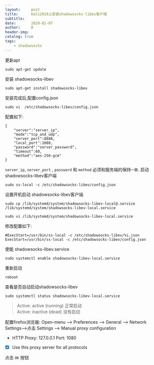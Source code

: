 ```yaml
---
layout:     post
title:      Kali2019上安装shadowsocks-libev客户端
subtitle:   
date:       2020-01-07
author:     D
header-img: 
catalog: true
tags:
    - shadowsocks
---
```


更新apt
```
sudo apt-get update
```
安装 shadowsocks-libev
```
sudo apt-get install shadowsocks-libev
``` 
安装完成后,配置config.json
```
sudo vi  /etc/shadowsocks-libev/config.json
```
配置如下:
```
{
    "server":"server_ip",
    "mode":"tcp_and_udp",
    "server_port":8888,
    "local_port":1080,
    "password":"server_password",
    "timeout":60,
    "method":"aes-256-gcm"
}
```
`server_ip`, `server_port` , `password` 和 `method` 必须和服务端的保持`一致`.
启动shadowsocks-libev客户端
```
sudo ss-local -c /etc/shadowsocks-libev/config.json 
```
设置开机启动 shadowsocks-libev客户端
```
sudo cp /lib/systemd/system/shadowsocks-libev-local@.service  /lib/systemd/system/shadowsocks-libev-local.service
```
```
sudo vi /lib/systemd/system/shadowsocks-libev-local.service
```
修改配置如下:
```
#ExecStart=/usr/bin/ss-local -c /etc/shadowsocks-libev/%i.json
ExecStart=/usr/bin/ss-local -c /etc/shadowsocks-libev/config.json 
```
使能 shadowsocks-libev.service
```
sudo systemctl enable shadowsocks-libev-local.service
```
重新启动
```
reboot
```
查看是否自动启动shadowsocks-libev
```
sudo systemctl status shadowsocks-libev-local.service
```
>Active: active (running)  正常启动<br>
Active: inactive (dead)    没有启动


配置firefox浏览器:
Open-menu --> Preferences --> General --> Network Settings-->点击 Settings --> Manual proxy configuration
- HTTP Proxy: 127.0.0.1  Port: 1080
- [x] Use this proxy server for all protocols

点击 `OK` 按钮

